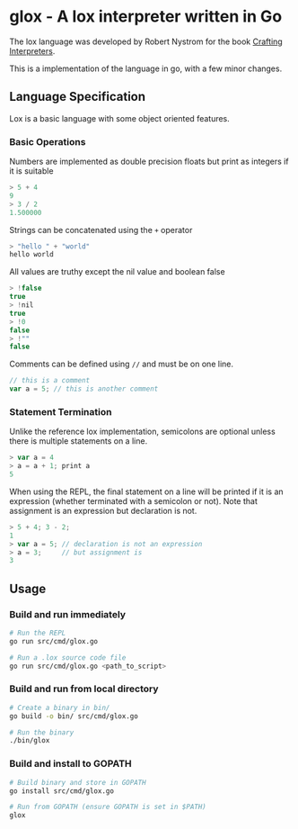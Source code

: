 # glox - A lox interpreter written in Go

The lox language was developed by Robert Nystrom for the book [Crafting Interpreters](https://craftinginterpreters.com/).

This is a implementation of the language in go, with a few minor changes.

## Language Specification

Lox is a basic language with some object oriented features.

### Basic Operations

Numbers are implemented as double precision floats but print as integers if it is suitable

```js
> 5 + 4
9
> 3 / 2
1.500000
```

Strings can be concatenated using the `+` operator

```js
> "hello " + "world"
hello world
```

All values are truthy except the nil value and boolean false

```js
> !false
true
> !nil
true
> !0
false
> !""
false
```

Comments can be defined using `//` and must be on one line.

```js
// this is a comment
var a = 5; // this is another comment
```

### Statement Termination

Unlike the reference lox implementation, semicolons are optional unless there is multiple statements on a line.

```js
> var a = 4
> a = a + 1; print a
5
```

When using the REPL, the final statement on a line will be printed if it is an expression (whether terminated with a semicolon or not). Note that assignment is an expression but declaration is not.

```js
> 5 + 4; 3 - 2;
1
> var a = 5; // declaration is not an expression
> a = 3;     // but assignment is
3
```

## Usage

### Build and run immediately

```bash
# Run the REPL
go run src/cmd/glox.go

# Run a .lox source code file
go run src/cmd/glox.go <path_to_script>
```

### Build and run from local directory

```bash
# Create a binary in bin/
go build -o bin/ src/cmd/glox.go

# Run the binary
./bin/glox
```

### Build and install to GOPATH

```bash
# Build binary and store in GOPATH
go install src/cmd/glox.go

# Run from GOPATH (ensure GOPATH is set in $PATH)
glox
```
